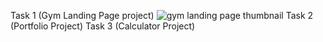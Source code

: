 Task 1 (Gym Landing Page project)
![gym landing page thumbnail](https://github.com/Harshwardhan-singh-rao/CodSoft-InternShip/assets/167954174/6fe78c73-9c63-4157-9fba-40ca6373becf)
Task 2 (Portfolio Project)
Task 3 (Calculator Project)
